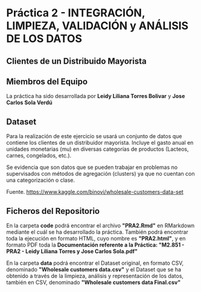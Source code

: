 # Práctica 2 - INTEGRACIÓN, LIMPIEZA, VALIDACIÓN y ANÁLISIS DE LOS DATOS

## Clientes de un Distribuido Mayorista

## Miembros del Equipo
La práctica ha sido desarrollada por **Leidy Liliana Torres Bolivar** y **Jose Carlos Sola Verdú**


## Dataset

Para la realización de este ejercicio se usará un conjunto de datos que contiene los clientes de un distribuidor mayorista. Incluye el gasto anual en unidades monetarias (mu) en diversas categorías de productos (Lacteos, carnes, congelados, etc.). 

Se evidencia que son datos que se pueden trabajar en problemas no supervisados con métodos de agregación (clusters) ya que no cuentan con una categorización o clase.

Fuente. https://www.kaggle.com/binovi/wholesale-customers-data-set


## Ficheros del Repositorio

En la carpeta **code** podrá encontrar el archivo **"PRA2.Rmd"** en RMarkdown mediante el cuál se ha desarrollado la práctica. También podrá encontrar toda la ejecución en formato HTML, cuyo nombre es **"PRA2.html"**, y en formato PDF toda la **Documentación referente a la Práctica: "M2.851 - PRA2 - Leidy Liliana Torres y Jose Carlos Sola.pdf"**

En la carpeta **data** podrá encontrar el Dataset original, en formato CSV, denominado **"Wholesale customers data.csv"** y el Dataset que se ha obtenido a través de la limpieza, análisis y representación de los datos, también en CSV, denominado **"Wholesale customers data Final.csv"**
